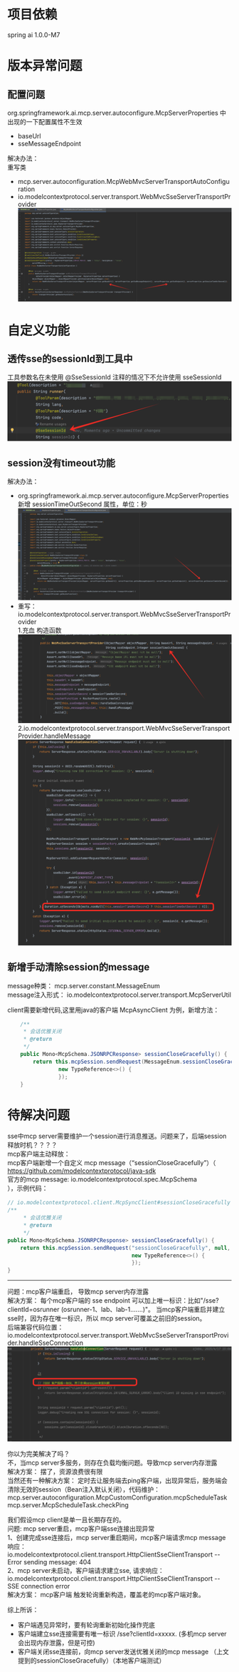 # 项目依赖
spring ai 1.0.0-M7

# 版本异常问题
 ## 配置问题  
org.springframework.ai.mcp.server.autoconfigure.McpServerProperties 中出现的一下配置属性不生效
- baseUrl
- sseMessageEndpoint

解决办法：  
重写类  
- mcp.server.autoconfiguration.McpWebMvcServerTransportAutoConfiguration
- io.modelcontextprotocol.server.transport.WebMvcSseServerTransportProvider  
![img.png](imgs/1-img.png)  


# 自定义功能
## 透传sse的sessionId到工具中
工具参数名在未使用 @SseSessionId 注释的情况下不允许使用 sseSessionId  
![img.png](imgs/img_4.png)
## session没有timeout功能  
解决办法：  
- org.springframework.ai.mcp.server.autoconfigure.McpServerProperties 新增 sessionTimeOutSecond 属性，单位：秒
![img.png](imgs/img.png)
- 重写： io.modelcontextprotocol.server.transport.WebMvcSseServerTransportProvider   
1.充血 构造函数  
![img_1.png](imgs/img_1.png)  
2.io.modelcontextprotocol.server.transport.WebMvcSseServerTransportProvider.handleMessage  
![img_2.png](imgs/img_2.png)

## 新增手动清除session的message
message种类： mcp.server.constant.MessageEnum  
message注入形式： io.modelcontextprotocol.server.transport.McpServerUtil  

client需要新增代码,这里用java的客户端 McpAsyncClient 为例，新增方法：
```java
	/**
	 * 会话优雅关闭
	 * @return
	 */
	public Mono<McpSchema.JSONRPCResponse> sessionCloseGracefully() {
		return this.mcpSession.sendRequest(MessageEnum.sessionCloseGracefully.name(), null,
				new TypeReference<>() {
				});
	}
```


# 待解决问题
sse中mcp server需要维护一个session进行消息推送。问题来了，后端session释放时机？？？？  
mcp客户端主动释放：  
mcp客户端新增一个自定义 mcp message（“sessionCloseGracefully”）（  
https://github.com/modelcontextprotocol/java-sdk  
官方的mcp message:  io.modelcontextprotocol.spec.McpSchema  
），示例代码：  
```java
// io.modelcontextprotocol.client.McpSyncClient#sessionCloseGracefully
/**
	 * 会话优雅关闭
	 * @return
	 */
public Mono<McpSchema.JSONRPCResponse> sessionCloseGracefully() {
    return this.mcpSession.sendRequest("sessionCloseGracefully", null,
                                       new TypeReference<>() {
                                       });
}
```  
  
  
  
--------------  
问题：mcp客户端重启， 导致mcp server内存泄露  
解决方案： 每个mcp客户端的 sse endpoint 可以加上唯一标识：比如"/sse?clientId=osrunner (osrunner-1、lab、lab-1.......)"。 当mcp客户端重启并建立sse时，因为存在唯一标识，所以 mcp server可覆盖之前旧的session。  
后端兼容代码位置：io.modelcontextprotocol.server.transport.WebMvcSseServerTransportProvider.handleSseConnection  
![img.png](imgs/img_3.png)

你以为完美解决了吗？  
不，当mcp server多服务，则存在负载均衡问题。导致mcp server内存泄露  
解决方案： 摆了，资源浪费很有限  
当然还有一种解决方案： 定时去让服务端去ping客户端，出现异常后，服务端会清除无效的session（Bean注入默认关闭），代码维护：  
mcp.server.autoconfiguration.McpCustomConfiguration.mcpScheduleTask  
mcp.server.McpScheduleTask.checkPing


我们假设mcp client是单一且长期存在的。  
问题: mcp server重启，mcp客户端sse连接出现异常  
1、创建完成sse连接后，mcp server重启期间，mcp客户端请求mcp message响应：    
io.modelcontextprotocol.client.transport.HttpClientSseClientTransport -- Error sending message: 404  
2、mcp server未启动，客户端请求建立sse, 请求响应：  
io.modelcontextprotocol.client.transport.HttpClientSseClientTransport -- SSE connection error  
解决方案：  mcp客户端 触发轮询重新构造，覆盖老的mcp客户端对象。  



综上所诉：  
- 客户端遇见异常时，要有轮询重新初始化操作兜底  
- 客户端建立sse连接需要有唯一标识 /sse?clientId=xxxxx. (多机mcp server会出现内存泄露，但是可控)  
- 客户端关闭sse连接前，向mcp server发送优雅关闭的mcp message （上文提到的sessionCloseGracefully）（本地客户端测试）  



